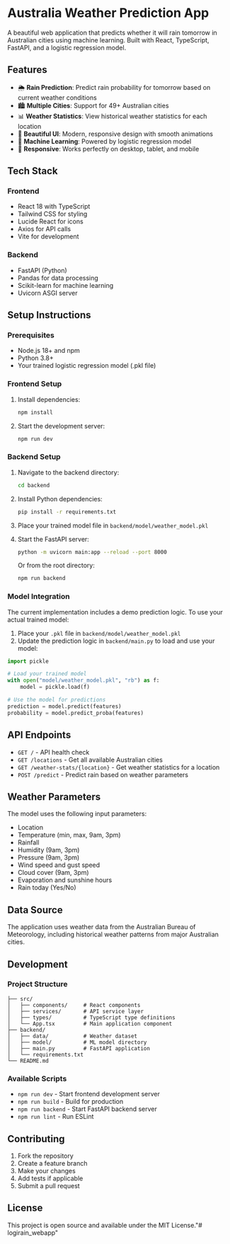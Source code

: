 # Australia Weather Prediction App

A beautiful web application that predicts whether it will rain tomorrow in Australian cities using machine learning. Built with React, TypeScript, FastAPI, and a logistic regression model.

## Features

- 🌦️ **Rain Prediction**: Predict rain probability for tomorrow based on current weather conditions
- 🏙️ **Multiple Cities**: Support for 49+ Australian cities
- 📊 **Weather Statistics**: View historical weather statistics for each location
- 🎨 **Beautiful UI**: Modern, responsive design with smooth animations
- 🤖 **Machine Learning**: Powered by logistic regression model
- 📱 **Responsive**: Works perfectly on desktop, tablet, and mobile

## Tech Stack

### Frontend
- React 18 with TypeScript
- Tailwind CSS for styling
- Lucide React for icons
- Axios for API calls
- Vite for development

### Backend
- FastAPI (Python)
- Pandas for data processing
- Scikit-learn for machine learning
- Uvicorn ASGI server

## Setup Instructions

### Prerequisites
- Node.js 18+ and npm
- Python 3.8+
- Your trained logistic regression model (.pkl file)

### Frontend Setup
1. Install dependencies:
   ```bash
   npm install
   ```

2. Start the development server:
   ```bash
   npm run dev
   ```

### Backend Setup
1. Navigate to the backend directory:
   ```bash
   cd backend
   ```

2. Install Python dependencies:
   ```bash
   pip install -r requirements.txt
   ```

3. Place your trained model file in `backend/model/weather_model.pkl`

4. Start the FastAPI server:
   ```bash
   python -m uvicorn main:app --reload --port 8000
   ```

   Or from the root directory:
   ```bash
   npm run backend
   ```

### Model Integration
The current implementation includes a demo prediction logic. To use your actual trained model:

1. Place your `.pkl` file in `backend/model/weather_model.pkl`
2. Update the prediction logic in `backend/main.py` to load and use your model:

```python
import pickle

# Load your trained model
with open("model/weather_model.pkl", "rb") as f:
    model = pickle.load(f)

# Use the model for predictions
prediction = model.predict(features)
probability = model.predict_proba(features)
```

## API Endpoints

- `GET /` - API health check
- `GET /locations` - Get all available Australian cities
- `GET /weather-stats/{location}` - Get weather statistics for a location
- `POST /predict` - Predict rain based on weather parameters

## Weather Parameters

The model uses the following input parameters:
- Location
- Temperature (min, max, 9am, 3pm)
- Rainfall
- Humidity (9am, 3pm)
- Pressure (9am, 3pm)
- Wind speed and gust speed
- Cloud cover (9am, 3pm)
- Evaporation and sunshine hours
- Rain today (Yes/No)

## Data Source

The application uses weather data from the Australian Bureau of Meteorology, including historical weather patterns from major Australian cities.

## Development

### Project Structure
```
├── src/
│   ├── components/     # React components
│   ├── services/       # API service layer
│   ├── types/          # TypeScript type definitions
│   └── App.tsx         # Main application component
├── backend/
│   ├── data/           # Weather dataset
│   ├── model/          # ML model directory
│   ├── main.py         # FastAPI application
│   └── requirements.txt
└── README.md
```

### Available Scripts
- `npm run dev` - Start frontend development server
- `npm run build` - Build for production
- `npm run backend` - Start FastAPI backend server
- `npm run lint` - Run ESLint

## Contributing

1. Fork the repository
2. Create a feature branch
3. Make your changes
4. Add tests if applicable
5. Submit a pull request

## License

This project is open source and available under the MIT License."# logirain_webapp" 
